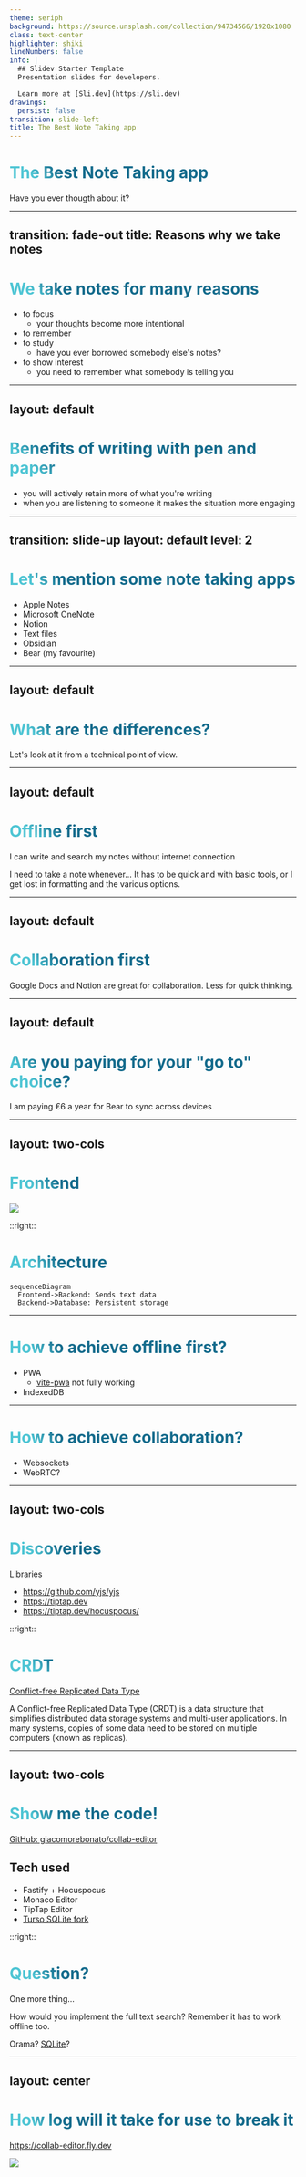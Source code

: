 ```yaml
---
theme: seriph
background: https://source.unsplash.com/collection/94734566/1920x1080
class: text-center
highlighter: shiki
lineNumbers: false
info: |
  ## Slidev Starter Template
  Presentation slides for developers.

  Learn more at [Sli.dev](https://sli.dev)
drawings:
  persist: false
transition: slide-left
title: The Best Note Taking app
---
```


# The Best Note Taking app

Have you ever thougth about it?

<!--
The last comment block of each slide will be treated as slide notes. It will be visible and editable in Presenter Mode along with the slide. [Read more in the docs](https://sli.dev/guide/syntax.html#notes)
-->

---
transition: fade-out
title: Reasons why we take notes
---

# We take notes for many reasons

- to focus
  - your thoughts become more intentional
- to remember
- to study
  - have you ever borrowed somebody else's notes?
- to show interest
  - you need to remember what somebody is telling you


<!--
You can have `style` tag in markdown to override the style for the current page.
Learn more: https://sli.dev/guide/syntax#embedded-styles
-->

<style>
h1 {
  background-color: #2B90B6;
  background-image: linear-gradient(45deg, #4EC5D4 10%, #146b8c 20%);
  background-size: 100%;
  -webkit-background-clip: text;
  -moz-background-clip: text;
  -webkit-text-fill-color: transparent;
  -moz-text-fill-color: transparent;
}
</style>

<!--
Here is another comment.
-->

---
layout: default
---

# Benefits of writing with pen and paper

* you will actively retain more of what you're writing
* when you are listening to someone it makes the situation more engaging

---
transition: slide-up
layout: default
level: 2
---

# Let's mention some note taking apps

* Apple Notes
* Microsoft OneNote
* Notion
* Text files
* Obsidian
* Bear (my favourite)

--- 
layout: default
---

# What are the differences?

Let's look at it from a technical point of view.

---
layout: default
---

# Offline first

I can write and search my notes without internet connection

I need to take a note whenever... 
It has to be quick and with basic tools, or I get lost in formatting and the various options.


---
layout: default
---

# Collaboration first

Google Docs and Notion are great for collaboration. Less for quick thinking.

---
layout: default
---

# Are you paying for your "go to" choice?

I am paying €6 a year for Bear to sync across devices


---
layout: two-cols
---

# Frontend

<div class='p-4'>
  <img src="/assets/simple-note.png" />  
</div>

::right::

# Architecture

```mermaid
sequenceDiagram
  Frontend->Backend: Sends text data
  Backend->Database: Persistent storage
```

---

# How to achieve offline first?

* PWA
  * [vite-pwa](https://vite-pwa-org.netlify.app) not fully working
* IndexedDB

---

# How to achieve collaboration?

* Websockets 
* WebRTC?

---
layout: two-cols
---

# Discoveries

Libraries

* https://github.com/yjs/yjs
* https://tiptap.dev
* https://tiptap.dev/hocuspocus/

::right::

# CRDT

[Conflict-free Replicated Data Type](https://en.wikipedia.org/wiki/Conflict-free_replicated_data_type)

A Conflict-free Replicated Data Type (CRDT) is a data structure that simplifies distributed data storage systems and multi-user applications. In many systems, copies of some data need to be stored on multiple computers (known as replicas).

---
layout: two-cols
---

# Show me the code!
 
[GitHub: giacomorebonato/collab-editor](https://github.com/giacomorebonato/collab-editor)

## Tech used

* Fastify + Hocuspocus
* Monaco Editor
* TipTap Editor
* [Turso SQLite fork](https://turso.tech)

::right::

# Question?

One more thing...

How would you implement the full text search? Remember it has to work offline too.

Orama? [SQLite](https://github.com/sql-js/sql.js/)?

---
layout: center
---

# How log will it take for use to break it

https://collab-editor.fly.dev

<div class='p-4'>
  <img src='/assets/site-url.png' />
</div>
